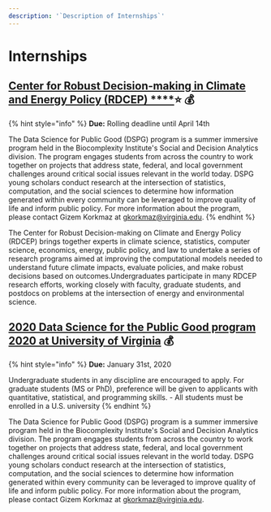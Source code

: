 ```yaml
---
description: '`Description of Internships`'
---
```


# Internships

## [Center for Robust Decision-making in Climate and Energy Policy \(RDCEP\) ****](http://www.rdcep.org/)⭐ 💰

{% hint style="info" %}
**Due:** Rolling deadline until April 14th

The Data Science for Public Good \(DSPG\) program is a summer immersive program held in the Biocomplexity Institute's Social and Decision Analytics division. The program engages students from across the country to work together on projects that address state, federal, and local government challenges around critical social issues relevant in the world today. DSPG young scholars conduct research at the intersection of statistics, computation, and the social sciences to determine how information generated within every community can be leveraged to improve quality of life and inform public policy. For more information about the program, please contact Gizem Korkmaz at gkorkmaz@virginia.edu.
{% endhint %}

The Center for Robust Decision-making on Climate and Energy Policy \(RDCEP\) brings together experts in climate science, statistics, computer science, economics, energy, public policy, and law to undertake a series of research programs aimed at improving the computational models needed to understand future climate impacts, evaluate policies, and make robust decisions based on outcomes.Undergraduates participate in many RDCEP research efforts, working closely with faculty, graduate students, and postdocs on problems at the intersection of energy and environmental science.

## [2020 Data Science for the Public Good program 2020 at University of Virginia](https://biocomplexity.virginia.edu/social-decision-analytics/dspg-program/dspg-recruitment2020) 💰

{% hint style="info" %}
**Due:** January 31st, 2020

Undergraduate students in any discipline are encouraged to apply. For graduate students \(MS or PhD\), preference will be given to applicants with quantitative, statistical, and programming skills. - All students must be enrolled in a U.S. university
{% endhint %}

The Data Science for Public Good \(DSPG\) program is a summer immersive program held in the Biocomplexity Institute's Social and Decision Analytics division. The program engages students from across the country to work together on projects that address state, federal, and local government challenges around critical social issues relevant in the world today. DSPG young scholars conduct research at the intersection of statistics, computation, and the social sciences to determine how information generated within every community can be leveraged to improve quality of life and inform public policy. For more information about the program, please contact Gizem Korkmaz at gkorkmaz@virginia.edu.

